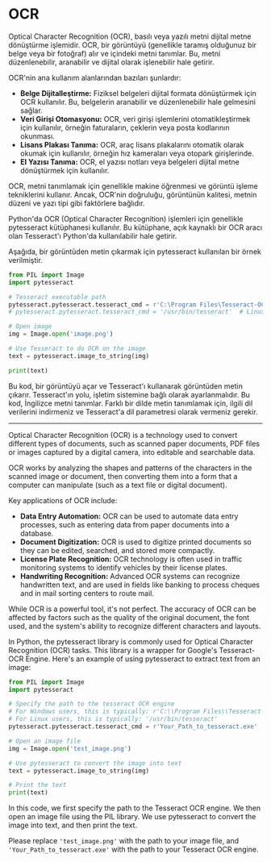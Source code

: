 # OCR

Optical Character Recognition (OCR), basılı veya yazılı metni dijital metne dönüştürme işlemidir. OCR, bir görüntüyü (genellikle taramış olduğunuz bir belge veya bir fotoğraf) alır ve içindeki metni tanımlar. Bu, metni düzenlenebilir, aranabilir ve dijital olarak işlenebilir hale getirir.

OCR'nin ana kullanım alanlarından bazıları şunlardır:

- **Belge Dijitalleştirme:** Fiziksel belgeleri dijital formata dönüştürmek için OCR kullanılır. Bu, belgelerin aranabilir ve düzenlenebilir hale gelmesini sağlar.
- **Veri Girişi Otomasyonu:** OCR, veri girişi işlemlerini otomatikleştirmek için kullanılır, örneğin faturaların, çeklerin veya posta kodlarının okunması.
- **Lisans Plakası Tanıma:** OCR, araç lisans plakalarını otomatik olarak okumak için kullanılır, örneğin hız kameraları veya otopark girişlerinde.
- **El Yazısı Tanıma:** OCR, el yazısı notları veya belgeleri dijital metne dönüştürmek için kullanılır.

OCR, metni tanımlamak için genellikle makine öğrenmesi ve görüntü işleme tekniklerini kullanır. Ancak, OCR'nin doğruluğu, görüntünün kalitesi, metnin düzeni ve yazı tipi gibi faktörlere bağlıdır.

Python'da OCR (Optical Character Recognition) işlemleri için genellikle pytesseract kütüphanesi kullanılır. Bu kütüphane, açık kaynaklı bir OCR aracı olan Tesseract'ı Python'da kullanılabilir hale getirir.

Aşağıda, bir görüntüden metin çıkarmak için pytesseract kullanılan bir örnek verilmiştir.

```python
from PIL import Image
import pytesseract

# Tesseract executable path
pytesseract.pytesseract.tesseract_cmd = r'C:\Program Files\Tesseract-OCR\tesseract.exe'  # Windows
# pytesseract.pytesseract.tesseract_cmd = '/usr/bin/tesseract'  # Linux

# Open image
img = Image.open('image.png')

# Use Tesseract to do OCR on the image
text = pytesseract.image_to_string(img)

print(text)
```

Bu kod, bir görüntüyü açar ve Tesseract'ı kullanarak görüntüden metin çıkarır. Tesseract'ın yolu, işletim sistemine bağlı olarak ayarlanmalıdır. Bu kod, İngilizce metni tanımlar. Farklı bir dilde metin tanımlamak için, ilgili dil verilerini indirmeniz ve Tesseract'a dil parametresi olarak vermeniz gerekir.

****

Optical Character Recognition (OCR) is a technology used to convert different types of documents, such as scanned paper documents, PDF files or images captured by a digital camera, into editable and searchable data.

OCR works by analyzing the shapes and patterns of the characters in the scanned image or document, then converting them into a form that a computer can manipulate (such as a text file or digital document).

Key applications of OCR include:

- **Data Entry Automation:** OCR can be used to automate data entry processes, such as entering data from paper documents into a database.
- **Document Digitization:** OCR is used to digitize printed documents so they can be edited, searched, and stored more compactly.
- **License Plate Recognition:** OCR technology is often used in traffic monitoring systems to identify vehicles by their license plates.
- **Handwriting Recognition:** Advanced OCR systems can recognize handwritten text, and are used in fields like banking to process cheques and in mail sorting centers to route mail.

While OCR is a powerful tool, it's not perfect. The accuracy of OCR can be affected by factors such as the quality of the original document, the font used, and the system's ability to recognize different characters and layouts.

In Python, the pytesseract library is commonly used for Optical Character Recognition (OCR) tasks. This library is a wrapper for Google's Tesseract-OCR Engine. Here's an example of using pytesseract to extract text from an image:

```python
from PIL import Image
import pytesseract

# Specify the path to the tesseract OCR engine
# For Windows users, this is typically: r'C:\\Program Files\\Tesseract-OCR\\tesseract.exe'
# For Linux users, this is typically: '/usr/bin/tesseract'
pytesseract.pytesseract.tesseract_cmd = r'Your_Path_to_tesseract.exe'

# Open an image file
img = Image.open('test_image.png')

# Use pytesseract to convert the image into text
text = pytesseract.image_to_string(img)

# Print the text
print(text)

```

In this code, we first specify the path to the Tesseract OCR engine. We then open an image file using the PIL library. We use pytesseract to convert the image into text, and then print the text.

Please replace `'test_image.png'` with the path to your image file, and `'Your_Path_to_tesseract.exe'` with the path to your Tesseract OCR engine.
